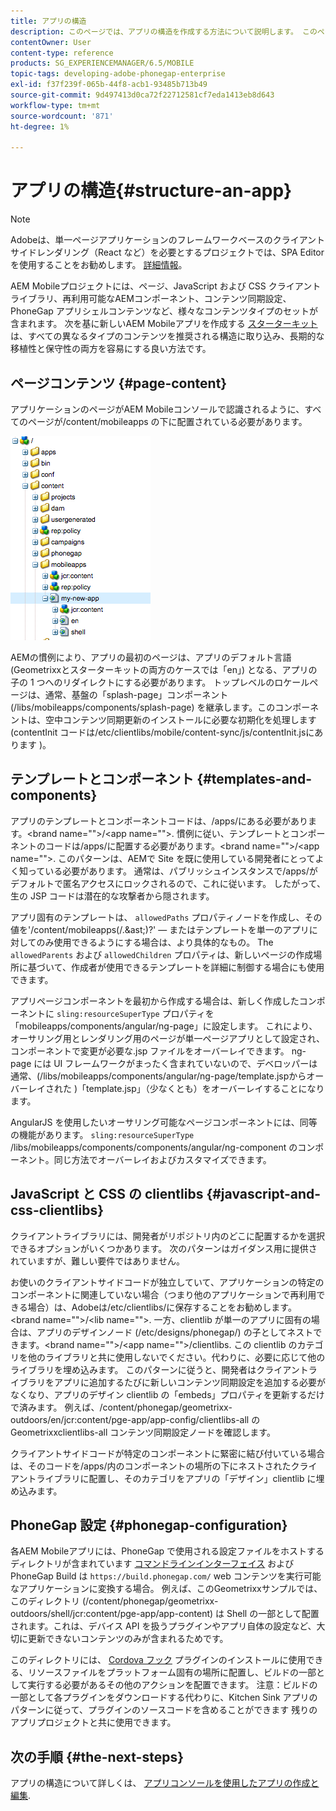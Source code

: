 ```yaml
---
title: アプリの構造
description: このページでは、アプリの構造を作成する方法について説明します。 このページでは、テンプレートとコンポーネントを構造化する方法と、JavaScript および CSS Clientlib に関する情報について説明します。
contentOwner: User
content-type: reference
products: SG_EXPERIENCEMANAGER/6.5/MOBILE
topic-tags: developing-adobe-phonegap-enterprise
exl-id: f37f239f-065b-44f8-acb1-93485b713b49
source-git-commit: 9d497413d0ca72f22712581cf7eda1413eb8d643
workflow-type: tm+mt
source-wordcount: '871'
ht-degree: 1%

---
```


# アプリの構造{#structure-an-app}

>[!NOTE]
>
>Adobeは、単一ページアプリケーションのフレームワークベースのクライアントサイドレンダリング（React など）を必要とするプロジェクトでは、SPA Editor を使用することをお勧めします。 [詳細情報](/help/sites-developing/spa-overview.md)。

AEM Mobileプロジェクトには、ページ、JavaScript および CSS クライアントライブラリ、再利用可能なAEMコンポーネント、コンテンツ同期設定、PhoneGap アプリシェルコンテンツなど、様々なコンテンツタイプのセットが含まれます。 次を基に新しいAEM Mobileアプリを作成する [スターターキット](https://github.com/Adobe-Marketing-Cloud-Apps/aem-phonegap-starter-kit) は、すべての異なるタイプのコンテンツを推奨される構造に取り込み、長期的な移植性と保守性の両方を容易にする良い方法です。

## ページコンテンツ {#page-content}

アプリケーションのページがAEM Mobileコンソールで認識されるように、すべてのページが/content/mobileapps の下に配置されている必要があります。

![chlimage_1-52](assets/chlimage_1-52.png)

AEMの慣例により、アプリの最初のページは、アプリのデフォルト言語 (Geometrixxとスターターキットの両方のケースでは「en」) となる、アプリの子の 1 つへのリダイレクトにする必要があります。 トップレベルのロケールページは、通常、基盤の「splash-page」コンポーネント (/libs/mobileapps/components/splash-page) を継承します。このコンポーネントは、空中コンテンツ同期更新のインストールに必要な初期化を処理します (contentInit コードは/etc/clientlibs/mobile/content-sync/js/contentInit.jsにあります )。

## テンプレートとコンポーネント {#templates-and-components}

アプリのテンプレートとコンポーネントコードは、/apps/にある必要があります。&lt;brand name=&quot;&quot;>/&lt;app name=&quot;&quot;>. 慣例に従い、テンプレートとコンポーネントのコードは/apps/に配置する必要があります。&lt;brand name=&quot;&quot;>/&lt;app name=&quot;&quot;>. このパターンは、AEMで Site を既に使用している開発者にとってよく知っている必要があります。 通常は、パブリッシュインスタンスで/apps/がデフォルトで匿名アクセスにロックされるので、これに従います。 したがって、生の JSP コードは潜在的な攻撃者から隠されます。

アプリ固有のテンプレートは、 `allowedPaths` プロパティノードを作成し、その値を&#39;/content/mobileapps(/.&amp;ast;)?&#39;  — またはテンプレートを単一のアプリに対してのみ使用できるようにする場合は、より具体的なもの。 The `allowedParents` および `allowedChildren` プロパティは、新しいページの作成場所に基づいて、作成者が使用できるテンプレートを詳細に制御する場合にも使用できます。

アプリページコンポーネントを最初から作成する場合は、新しく作成したコンポーネントに `sling:resourceSuperType` プロパティを「mobileapps/components/angular/ng-page」に設定します。 これにより、オーサリング用とレンダリング用のページが単一ページアプリとして設定され、コンポーネントで変更が必要な.jsp ファイルをオーバーレイできます。 ng-page には UI フレームワークがまったく含まれていないので、デベロッパーは通常、(/libs/mobileapps/components/angular/ng-page/template.jspからオーバーレイされた )「template.jsp」（少なくとも）をオーバーレイすることになります。

AngularJS を使用したいオーサリング可能なページコンポーネントには、同等の機能があります。 `sling:resourceSuperType` /libs/mobileapps/components/components/angular/ng-component のコンポーネント。同じ方法でオーバーレイおよびカスタマイズできます。

## JavaScript と CSS の clientlibs {#javascript-and-css-clientlibs}

クライアントライブラリには、開発者がリポジトリ内のどこに配置するかを選択できるオプションがいくつかあります。 次のパターンはガイダンス用に提供されていますが、難しい要件ではありません。

お使いのクライアントサイドコードが独立していて、アプリケーションの特定のコンポーネントに関連していない場合（つまり他のアプリケーションで再利用できる場合）は、Adobeは/etc/clientlibs/に保存することをお勧めします。&lt;brand name=&quot;&quot;>/&lt;lib name=&quot;&quot;>. 一方、clientlib が単一のアプリに固有の場合は、アプリのデザインノード (/etc/designs/phonegap/) の子としてネストできます。&lt;brand name=&quot;&quot;>/&lt;app name=&quot;&quot;>/clientlibs. この clientlib のカテゴリを他のライブラリと共に使用しないでください。代わりに、必要に応じて他のライブラリを埋め込みます。 このパターンに従うと、開発者はクライアントライブラリをアプリに追加するたびに新しいコンテンツ同期設定を追加する必要がなくなり、アプリのデザイン clientlib の「embeds」プロパティを更新するだけで済みます。 例えば、/content/phonegap/geometrixx-outdoors/en/jcr:content/pge-app/app-config/clientlibs-all のGeometrixxclientlibs-all コンテンツ同期設定ノードを確認します。

クライアントサイドコードが特定のコンポーネントに緊密に結び付いている場合は、そのコードを/apps/内のコンポーネントの場所の下にネストされたクライアントライブラリに配置し、そのカテゴリをアプリの「デザイン」clientlib に埋め込みます。

## PhoneGap 設定 {#phonegap-configuration}

各AEM Mobileアプリには、PhoneGap で使用される設定ファイルをホストするディレクトリが含まれています [コマンドラインインターフェイス](https://github.com/phonegap/phonegap-cli) および PhoneGap Build は `https://build.phonegap.com/` web コンテンツを実行可能なアプリケーションに変換する場合。 例えば、このGeometrixxサンプルでは、このディレクトリ (/content/phonegap/geometrixx-outdoors/shell/jcr:content/pge-app/app-content) は Shell の一部として配置されます。これは、デバイス API を扱うプラグインやアプリ自体の設定など、大切に更新できないコンテンツのみが含まれるためです。

このディレクトリには、 [Cordova フック](https://cordova.apache.org/docs/en/dev/guide/appdev/hooks/index.html#Hooks%20Guide) プラグインのインストールに使用できる、リソースファイルをプラットフォーム固有の場所に配置し、ビルドの一部として実行する必要があるその他のアクションを配置できます。 注意：ビルドの一部として各プラグインをダウンロードする代わりに、Kitchen Sink アプリのパターンに従って、プラグインのソースコードを含めることができます<!-- THIS URL IS 404 (https://github.com/blefebvre/aem-phonegap-kitchen-sink/tree/master/content/src/main/content/jcr_root/content/phonegap/kitchen-sink/shell/_jcr_content/pge-app/app-content/phonegap/plugins) --> 残りのアプリプロジェクトと共に使用できます。

## 次の手順 {#the-next-steps}

アプリの構造について詳しくは、 [アプリコンソールを使用したアプリの作成と編集](/help/mobile/phonegap-apps-console.md).
